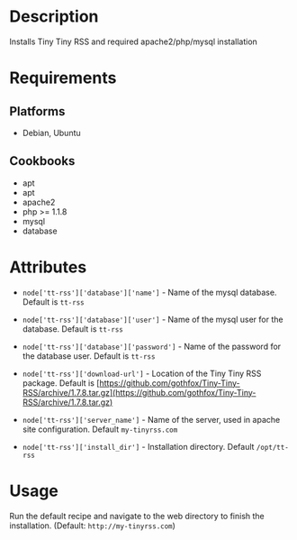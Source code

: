 Description
===========

Installs Tiny Tiny RSS and required apache2/php/mysql installation

Requirements
============
## Platforms

* Debian, Ubuntu

## Cookbooks

* apt
* apt
* apache2
* php >= 1.1.8
* mysql
* database

Attributes
==========

* `node['tt-rss']['database']['name']` - Name of the mysql database. Default is `tt-rss`
* `node['tt-rss']['database']['user']` - Name of the mysql user for the database. Default is `tt-rss`
* `node['tt-rss']['database']['password']` - Name of the password for the database user. Default is `tt-rss`
* `node['tt-rss']['download-url']` - Location of the Tiny Tiny RSS package. Default is [https://github.com/gothfox/Tiny-Tiny-RSS/archive/1.7.8.tar.gz](https://github.com/gothfox/Tiny-Tiny-RSS/archive/1.7.8.tar.gz)

* `node['tt-rss']['server_name']` - Name of the server, used in apache site configuration. Default `my-tinyrss.com`
* `node['tt-rss']['install_dir']` - Installation directory. Default `/opt/tt-rss`

Usage
=====

Run the default recipe and navigate to the web directory to finish the installation. (Default: `http://my-tinyrss.com`)